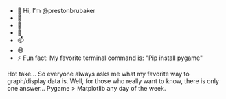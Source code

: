 - 👋 Hi, I’m @prestonbrubaker
- 👀 
- 🌱 
- 💞️ 
- 📫 
- 😄 
- ⚡ Fun fact: My favorite terminal command is: "Pip install pygame"


Hot take... So everyone always asks me what my favorite way to graph/display data is. Well, for those who really want to know, there is only one answer... Pygame > Matplotlib any day of the week.


<!---
prestonbrubaker/prestonbrubaker is a ✨ special ✨ repository because its `README.md` (this file) appears on your GitHub profile.
You can click the Preview link to take a look at your changes.
--->
